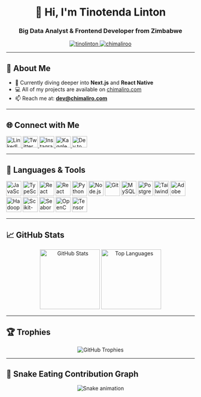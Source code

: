 <h1 align="center">👋 Hi, I'm Tinotenda Linton</h1>
<h3 align="center">Big Data Analyst & Frontend Developer from Zimbabwe</h3>

<p align="center">
  <a href="https://github.com/tinolinton">
    <img src="https://komarev.com/ghpvc/?username=tinolinton&label=Profile%20views&color=0e75b6&style=flat" alt="tinolinton" />
  </a>
  <a href="https://twitter.com/chimaliroo">
    <img src="https://img.shields.io/twitter/follow/chimaliroo?logo=twitter&style=flat-square" alt="chimaliroo" />
  </a>
</p>

---

## 🚀 About Me

- 🌱 Currently diving deeper into **Next.js** and **React Native**  
- 💻 All of my projects are available on [chimaliro.com](https://chimaliro.com)  
- 📫 Reach me at: **dev@chimaliro.com**

---

## 🌐 Connect with Me

<p align="left">
  <a href="https://linkedin.com/in/tinolinton" target="_blank">
    <img src="https://raw.githubusercontent.com/rahuldkjain/github-profile-readme-generator/master/src/images/icons/Social/linked-in-alt.svg" height="30" width="40" alt="LinkedIn"/>
  </a>
  <a href="https://twitter.com/chimaliroo" target="_blank">
    <img src="https://raw.githubusercontent.com/rahuldkjain/github-profile-readme-generator/master/src/images/icons/Social/twitter.svg" height="30" width="40" alt="Twitter"/>
  </a>
  <a href="https://instagram.com/chimaliroo" target="_blank">
    <img src="https://raw.githubusercontent.com/rahuldkjain/github-profile-readme-generator/master/src/images/icons/Social/instagram.svg" height="30" width="40" alt="Instagram"/>
  </a>
  <a href="https://kaggle.com/tinolinton" target="_blank">
    <img src="https://raw.githubusercontent.com/rahuldkjain/github-profile-readme-generator/master/src/images/icons/Social/kaggle.svg" height="30" width="40" alt="Kaggle"/>
  </a>
  <a href="https://dev.to/tinolinton" target="_blank">
    <img src="https://raw.githubusercontent.com/rahuldkjain/github-profile-readme-generator/master/src/images/icons/Social/devto.svg" height="30" width="40" alt="Dev.to"/>
  </a>
</p>

---

## 🧰 Languages & Tools

<p align="left">
  <img src="https://cdn.jsdelivr.net/gh/devicons/devicon/icons/javascript/javascript-original.svg" height="40" alt="JavaScript" />
  <img src="https://cdn.jsdelivr.net/gh/devicons/devicon/icons/typescript/typescript-original.svg" height="40" alt="TypeScript" />
  <img src="https://cdn.jsdelivr.net/gh/devicons/devicon/icons/react/react-original.svg" height="40" alt="React" />
  <img src="https://reactnative.dev/img/header_logo.svg" height="40" alt="React Native" />
  <img src="https://cdn.jsdelivr.net/gh/devicons/devicon/icons/python/python-original.svg" height="40" alt="Python" />
  <img src="https://cdn.jsdelivr.net/gh/devicons/devicon/icons/nodejs/nodejs-original.svg" height="40" alt="Node.js" />
  <img src="https://cdn.jsdelivr.net/gh/devicons/devicon/icons/git/git-original.svg" height="40" alt="Git" />
  <img src="https://cdn.jsdelivr.net/gh/devicons/devicon/icons/mysql/mysql-original.svg" height="40" alt="MySQL" />
  <img src="https://cdn.jsdelivr.net/gh/devicons/devicon/icons/postgresql/postgresql-original.svg" height="40" alt="PostgreSQL" />
  <img src="https://cdn.jsdelivr.net/gh/devicons/devicon/icons/tailwindcss/tailwindcss-plain.svg" height="40" alt="Tailwind CSS" />
  <img src="https://cdn.jsdelivr.net/gh/devicons/devicon/icons/illustrator/illustrator-plain.svg" height="40" alt="Adobe Illustrator" />
  <img src="https://www.vectorlogo.zone/logos/apache_hadoop/apache_hadoop-icon.svg" height="40" alt="Hadoop" />
  <img src="https://upload.wikimedia.org/wikipedia/commons/0/05/Scikit_learn_logo_small.svg" height="40" alt="Scikit-learn" />
  <img src="https://seaborn.pydata.org/_images/logo-mark-lightbg.svg" height="40" alt="Seaborn" />
  <img src="https://www.vectorlogo.zone/logos/opencv/opencv-icon.svg" height="40" alt="OpenCV" />
  <img src="https://www.vectorlogo.zone/logos/tensorflow/tensorflow-icon.svg" height="40" alt="TensorFlow" />
</p>

---

## 📈 GitHub Stats

<p align="center">
  <img src="https://github-readme-stats.vercel.app/api?username=tinolinton&show_icons=true&theme=dracula&count_private=true" height="160" alt="GitHub Stats"/>
  <img src="https://github-readme-stats.vercel.app/api/top-langs?username=tinolinton&layout=compact&theme=dracula" height="160" alt="Top Languages"/>
</p>

---

## 🏆 Trophies

<p align="center">
  <img src="https://github-profile-trophy.vercel.app/?username=tinolinton&theme=gruvbox&row=1" alt="GitHub Trophies" />
</p>

---

## 🐍 Snake Eating Contribution Graph

<p align="center">
  <img src="https://raw.githubusercontent.com/maurodesouza/maurodesouza/output/snake.svg" alt="Snake animation" />
</p>
